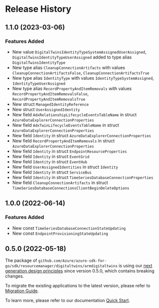 # Release History

## 1.1.0 (2023-03-06)
### Features Added

- New value `DigitalTwinsIdentityTypeSystemAssignedUserAssigned`, `DigitalTwinsIdentityTypeUserAssigned` added to type alias `DigitalTwinsIdentityType`
- New type alias `CleanupConnectionArtifacts` with values `CleanupConnectionArtifactsFalse`, `CleanupConnectionArtifactsTrue`
- New type alias `IdentityType` with values `IdentityTypeSystemAssigned`, `IdentityTypeUserAssigned`
- New type alias `RecordPropertyAndItemRemovals` with values `RecordPropertyAndItemRemovalsFalse`, `RecordPropertyAndItemRemovalsTrue`
- New struct `ManagedIdentityReference`
- New struct `UserAssignedIdentity`
- New field `AdxRelationshipLifecycleEventsTableName` in struct `AzureDataExplorerConnectionProperties`
- New field `AdxTwinLifecycleEventsTableName` in struct `AzureDataExplorerConnectionProperties`
- New field `Identity` in struct `AzureDataExplorerConnectionProperties`
- New field `RecordPropertyAndItemRemovals` in struct `AzureDataExplorerConnectionProperties`
- New field `Identity` in struct `EndpointResourceProperties`
- New field `Identity` in struct `EventGrid`
- New field `Identity` in struct `EventHub`
- New field `UserAssignedIdentities` in struct `Identity`
- New field `Identity` in struct `ServiceBus`
- New field `Identity` in struct `TimeSeriesDatabaseConnectionProperties`
- New field `CleanupConnectionArtifacts` in struct `TimeSeriesDatabaseConnectionsClientBeginDeleteOptions`


## 1.0.0 (2022-06-14)
### Features Added

- New const `TimeSeriesDatabaseConnectionStateUpdating`
- New const `EndpointProvisioningStateUpdating`


## 0.5.0 (2022-05-18)

The package of `github.com/Azure/azure-sdk-for-go/sdk/resourcemanager/digitaltwins/armdigitaltwins` is using our [next generation design principles](https://azure.github.io/azure-sdk/general_introduction.html) since version 0.5.0, which contains breaking changes.

To migrate the existing applications to the latest version, please refer to [Migration Guide](https://aka.ms/azsdk/go/mgmt/migration).

To learn more, please refer to our documentation [Quick Start](https://aka.ms/azsdk/go/mgmt).